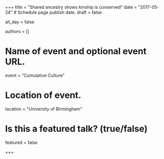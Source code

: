 +++
title = "Shared ancestry shows kinship is conserved"
date = "2017-05-24"  # Schedule page publish date.
draft = false
           
all_day = false
           
authors = []
           
# Name of event and optional event URL.
event = "Cumulative Culture"
           
# Location of event.
location = "University of Birmingham"
           
# Is this a featured talk? (true/false)
featured = false
           
+++

